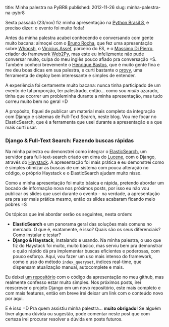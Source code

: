 title: Minha palestra na PyBR8
published: 2012-11-26
slug: minha-palestra-na-pybr8

Sexta passada (23/nov) fiz minha apresentação na
[Python Brasil 8](http://2012.pythonbrasil.org.br/), e preciso dizer: o
evento foi muito foda!

Antes da minha palestra acabei conhecendo e conversando com gente muito
bacana: almoçei com o [Bruno Rocha](http://rochacbruno.com.br/), que
fez uma apresentação sobre [Whoosh](https://bitbucket.org/mchaput/whoosh/wiki/Home),
o [Vinicius Assef](http://viniciusban.blogspot.com.br/),
parceiro do ES, e o [Massimo Di Pierro](http://www.cdm.depaul.edu/People/Pages/facultyinfo.aspx?fid=343),
criador do framework [Web2Py](http://www.web2py.com/), mas este eu
infelizmente não pude conversar muito, culpa do meu inglês pouco afiado
pra conversação =S. Também conheci brevemente o
[Henrique Bastos](http://henriquebastos.net/), que é muito gente fina e me
deu boas dicas em sua palestra, e curti bastante o [provy](http://heynemann.github.com/provy/),
uma ferramenta de deploy bem interessante e simples de entender.

A experiência foi certamente muito bacana: nunca tinha participado de um evento
de tal proporção, ter palestrado, então... como sou *muito* azarado, tinha que
ocorrer um probleminha durante a minha apresentação, mas tudo correu muito bem
no geral =D

A propósito, fiquei de publicar um material mais completo da integração com Django
e sistemas de Full-Text Search, neste blog. Vou me focar no ElasticSearch, que
é a ferramenta que usei durante a apresentação e a que mais curti usar.

### Django & Full-Text Search: Fazendo buscas rápidas ###

Na minha palestra eu demonstrei como integrar o [ElasticSearch](http://www.elasticsearch.org/),
um servidor para full-text-search criado em cima do [Lucene](http://lucene.apache.org/core/), com o Django,
através do [Haystack](http://haystacksearch.org/). A apresentação foi mais prática
e eu demonstrei como é simples otimizar as buscas de um sistema com pouca alteração
no código, o próprio Haystack e o ElasticSearch ajudam muito nisso.

Como a minha apresentação foi muito básica e rápida, pretendo abordar um bocado
de informação nova nos próximos posts, por isso eu não vou publicar os slides
que usei durante o evento - na verdade, a apresentação era pra ser mais prática
mesmo, então os slides acabaram ficando meio pobres =S

Os tópicos que irei abordar serão os seguintes, nesta ordem:

 - **ElasticSearch** e um panorama geral das soluções mais comuns no mercado.
   O que é, exatamente, é isso? Quais são os seus diferenciais? Como
   instalar e testar?
 - **Django & Haystack**, instalando e usando. Na minha palestra, o uso que fiz
   do Haystack foi muito, muito básico, mas serviu bem pra demonstrar o quão
   rápido dá pra implementar buscas eficientes e poderosas, com pouco esforço.
   Aqui, vou fazer um uso mais intenso do framework, como o uso do método
   <code>index_queryset</code>, índices real-time, que dispensam atualização
   manual, autocomplete e mais.

Eu deixei [um repositório](https://github.com/lucassmagal/search-pybr8) com
o código da apresentação no meu github, mas realmente confesso estar muito simples.
Nos próximos posts, irei reescrever o projeto Django em um novo repositório,
este mais completo e com mais features, então em breve irei deixar um link
com o conteúdo novo por aqui.

E é isso =D Pra quem assistiu minha palestra... **muito obrigado**! Se alguém tiver
alguma dúvida ou sugestão, pode comentar neste post que com certeza irei procurar
resolver a dúvida em posts futuros.
